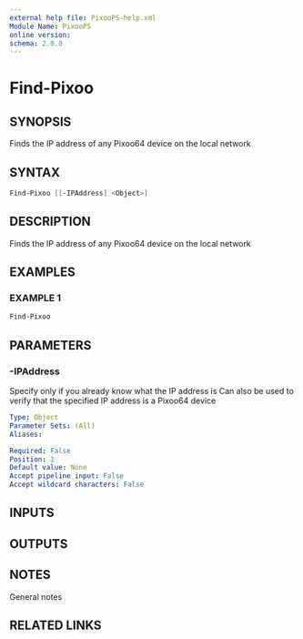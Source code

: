 ```yaml
---
external help file: PixooPS-help.xml
Module Name: PixooPS
online version:
schema: 2.0.0
---
```


# Find-Pixoo

## SYNOPSIS

Finds the IP address of any Pixoo64 device on the local network

## SYNTAX

```powershell
Find-Pixoo [[-IPAddress] <Object>]
```

## DESCRIPTION

Finds the IP address of any Pixoo64 device on the local network

## EXAMPLES

### EXAMPLE 1

```powershell
Find-Pixoo
```

## PARAMETERS

### -IPAddress

Specify only if you already know what the IP address is
Can also be used to verify that the specified IP address is a Pixoo64 device

```yaml
Type: Object
Parameter Sets: (All)
Aliases:

Required: False
Position: 1
Default value: None
Accept pipeline input: False
Accept wildcard characters: False
```

## INPUTS

## OUTPUTS

## NOTES

General notes

## RELATED LINKS
